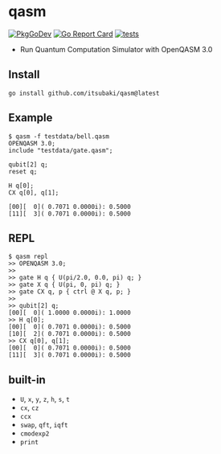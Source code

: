 # qasm

[![PkgGoDev](https://pkg.go.dev/badge/github.com/itsubaki/qasm)](https://pkg.go.dev/github.com/itsubaki/qasm)
[![Go Report Card](https://goreportcard.com/badge/github.com/itsubaki/qasm?style=flat-square)](https://goreportcard.com/report/github.com/itsubaki/qasm)
[![tests](https://github.com/itsubaki/qasm/workflows/tests/badge.svg?branch=main)](https://github.com/itsubaki/qasm/actions)

 - Run Quantum Computation Simulator with OpenQASM 3.0

## Install

```shell
go install github.com/itsubaki/qasm@latest
```

## Example

```shell
$ qasm -f testdata/bell.qasm
OPENQASM 3.0;
include "testdata/gate.qasm";

qubit[2] q;
reset q;

H q[0];
CX q[0], q[1];

[00][  0]( 0.7071 0.0000i): 0.5000
[11][  3]( 0.7071 0.0000i): 0.5000
```

## REPL

```shell
$ qasm repl
>> OPENQASM 3.0;
>> 
>> gate H q { U(pi/2.0, 0.0, pi) q; }
>> gate X q { U(pi, 0, pi) q; }
>> gate CX q, p { ctrl @ X q, p; }                             
>> 
>> qubit[2] q;
[00][  0]( 1.0000 0.0000i): 1.0000
>> H q[0];
[00][  0]( 0.7071 0.0000i): 0.5000
[10][  2]( 0.7071 0.0000i): 0.5000
>> CX q[0], q[1];
[00][  0]( 0.7071 0.0000i): 0.5000
[11][  3]( 0.7071 0.0000i): 0.5000
```

## built-in

 * `U`, `x`, `y`, `z`, `h`, `s`, `t`
 * `cx`, `cz`
 * `ccx`
 * `swap`, `qft`, `iqft`
 * `cmodexp2`
 * `print`

